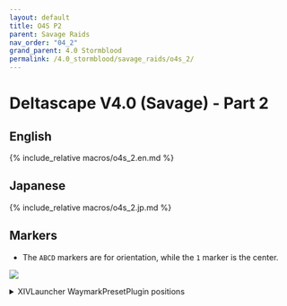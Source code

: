 ```yaml
---
layout: default
title: O4S P2
parent: Savage Raids
nav_order: "04_2"
grand_parent: 4.0 Stormblood
permalink: /4.0_stormblood/savage_raids/o4s_2/
---
```


# Deltascape V4.0 (Savage) - Part 2

## English

{% include_relative macros/o4s_2.en.md %}

## Japanese

{% include_relative macros/o4s_2.jp.md %}

## Markers

- The `ABCD` markers are for orientation, while the `1` marker is the center.

![]({{site.baseurl}}/images/4.0_stormblood/o4s_2/markers.jpg)
<details markdown=block>
<summary>XIVLauncher WaymarkPresetPlugin positions</summary>

```json
{
  "Name":"O4S-2",
  "MapID":259,
  "A":{"X":0.0,"Y":0.0,"Z":-18.0,"ID":0,"Active":true},
  "B":{"X":18.0,"Y":0.0,"Z":0.0,"ID":1,"Active":true},
  "C":{"X":0.0,"Y":0.0,"Z":18.0,"ID":2,"Active":true},
  "D":{"X":-18.0,"Y":0.0,"Z":0.0,"ID":3,"Active":true},
  "One":{"X":0.0,"Y":0.0,"Z":0.0,"ID":4,"Active":true},
  "Two":{"X":0.0,"Y":0.0,"Z":0.0,"ID":5,"Active":false},
  "Three":{"X":0.0,"Y":0.0,"Z":0.0,"ID":6,"Active":false},
  "Four":{"X":0.0,"Y":0.0,"Z":0.0,"ID":7,"Active":false}
}
```

<script data-goatcounter="https://tuufless.goatcounter.com/count"
        async src="//gc.zgo.at/count.js"></script>

